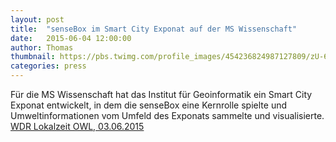 ```yaml
---
layout: post
title:  "senseBox im Smart City Exponat auf der MS Wissenschaft"
date:   2015-06-04 12:00:00
author: Thomas
thumbnail: https://pbs.twimg.com/profile_images/454236824987127809/zU-6n863.jpeg
categories: press
---
```

Für die MS Wissenschaft hat das Institut für Geoinformatik ein Smart City Exponat entwickelt, in dem die senseBox eine Kernrolle spielte und Umweltinformationen vom Umfeld des Exponats sammelte und visualisierte.
<a href="https://www.youtube.com/watch?v=0vWqIN8XmYI" target="_blank">WDR Lokalzeit OWL, 03.06.2015</a>

